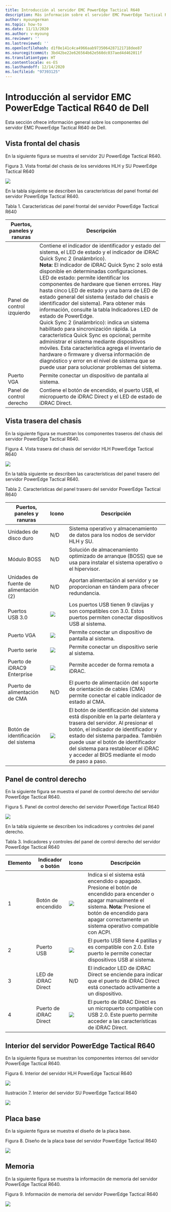 ```yaml
---
title: Introducción al servidor EMC PowerEdge Tactical R640
description: Más información sobre el servidor EMC PowerEdge Tactical R640
author: myoungerman
ms.topic: how-to
ms.date: 11/13/2020
ms.author: v-myoung
ms.reviewer: ''
ms.lastreviewed: ''
ms.openlocfilehash: d1f0e141c4ca4966aab9735064287121718dee87
ms.sourcegitcommit: 3bd42be22e626564b62e560dc037aed4d462011f
ms.translationtype: HT
ms.contentlocale: es-ES
ms.lasthandoff: 12/14/2020
ms.locfileid: "97393125"
---
```

# <a name="dell-emc-poweredge-tactical-r640-server-overview"></a>Introducción al servidor EMC PowerEdge Tactical R640 de Dell

Esta sección ofrece información general sobre los componentes del servidor EMC PowerEdge Tactical R640 de Dell.

## <a name="chassis-front-view"></a>Vista frontal del chasis

En la siguiente figura se muestra el servidor 2U PowerEdge Tactical R640.

Figura 3. Vista frontal del chasis de los servidores HLH y SU PowerEdge Tactical R640

![](media/image-60.png)

En la tabla siguiente se describen las características del panel frontal del servidor PowerEdge Tactical R640.

Tabla 1. Características del panel frontal del servidor PowerEdge Tactical R640

| Puertos, paneles y ranuras  | Descripción                                                                                                                                                                                                                                                                                                                                                                                                                                                                                                                                                                                                                                                                                                                                                                                        |
|---------------------------|----------------------------------------------------------------------------------------------------------------------------------------------------------------------------------------------------------------------------------------------------------------------------------------------------------------------------------------------------------------------------------------------------------------------------------------------------------------------------------------------------------------------------------------------------------------------------------------------------------------------------------------------------------------------------------------------------------------------------------------------------------------------------------------------------|
| Panel de control izquierdo        | Contiene el indicador de identificador y estado del sistema, el LED de estado y el indicador de iDRAC Quick Sync 2 (inalámbrico). <br>**Nota:** El indicador de iDRAC Quick Sync 2 solo está disponible en determinadas configuraciones. <br>LED de estado: permite identificar los componentes de hardware que tienen errores. Hay hasta cinco LED de estado y una barra de LED de estado general del sistema (estado del chasis e identificador del sistema). Para obtener más información, consulte la tabla Indicadores LED de estado de PowerEdge. <br>Quick Sync 2 (inalámbrico): indica un sistema habilitado para sincronización rápida. La característica Quick Sync es opcional; permite administrar el sistema mediante dispositivos móviles. Esta característica agrega el inventario de hardware o firmware y diversa información de diagnóstico y error en el nivel de sistema que se puede usar para solucionar problemas del sistema.  |
| Puerto VGA                  | Permite conectar un dispositivo de pantalla al sistema.                                                                                                                                                                                                                                                                                                                                                                                                                                                                                                                                                                                                                                                                                                                                             |
| Panel de control derecho       | Contiene el botón de encendido, el puerto USB, el micropuerto de iDRAC Direct y el LED de estado de iDRAC Direct.                                                                                                                                                                                                                                                                                                                                                                                                                                                                                                                                                                                                                                                                                                     |

## <a name="chassis-back-view"></a>Vista trasera del chasis

En la siguiente figura se muestran los componentes traseros del chasis del servidor PowerEdge Tactical R640.

Figura 4. Vista trasera del chasis del servidor HLH PowerEdge Tactical R640

![](media/image-61.png)

En la tabla siguiente se describen las características del panel trasero del servidor PowerEdge Tactical R640.

Tabla 2. Características del panel trasero del servidor PowerEdge Tactical R640

| Puertos, paneles y ranuras       | Icono                      | Descripción                                                                                                                                                                                                                                                                 |
|-------------------------------|---------------------------|-----------------------------------------------------------------------------------------------------------------------------------------------------------------------------------------------------------------------------------------------------------------------------|
| Unidades de disco duro                   | N/D                       | Sistema operativo y almacenamiento de datos para los nodos de servidor HLH y SU.                                                                                                                                                                                                                        |
| Módulo BOSS                   | N/D                       | Solución de almacenamiento optimizado de arranque (BOSS) que se usa para instalar el sistema operativo o el hipervisor.                                                                                                                                                                                 |
| Unidades de fuente de alimentación (2)        | N/D                       | Aportan alimentación al servidor y se proporcionan en tándem para ofrecer redundancia.                                                                                                                                                                                                 |
| Puertos USB 3.0                 |  ![](media/image-62.png)   | Los puertos USB tienen 9 clavijas y son compatibles con 3.0. Estos puertos permiten conectar dispositivos USB al sistema.                                                                                                                                                                     |
| Puerto VGA                      |   ![](media/image-63.png)  | Permite conectar un dispositivo de pantalla al sistema.                                                                                                                                                                                                                      |
| Puerto serie                   |   ![](media/image-64.png)  | Permite conectar un dispositivo serie al sistema.                                                                                                                                                                                                                       |
| Puerto de iDRAC9 Enterprise        |   ![](media/image-65.png)  | Permite acceder de forma remota a iDRAC.                                                                                                                                                                                                                                       |
| Puerto de alimentación de CMA                | N/D                       | El puerto de alimentación del soporte de orientación de cables (CMA) permite conectar el cable indicador de estado al CMA.                                                                                                                                                                     |
| Botón de identificación del sistema  |   ![](media/image-66.png) | El botón de identificación del sistema está disponible en la parte delantera y trasera del servidor. Al presionar el botón, el indicador de identificador y estado del sistema parpadea. También puede usar el botón de identificador del sistema para restablecer el iDRAC y acceder al BIOS mediante el modo de paso a paso.  |

## <a name="right-control-panel"></a>Panel de control derecho

En la siguiente figura se muestra el panel de control derecho del servidor PowerEdge Tactical R640.

Figura 5. Panel de control derecho del servidor PowerEdge Tactical R640

![](media/image-67.png)

En la tabla siguiente se describen los indicadores y controles del panel derecho.

Tabla 3. Indicadores y controles del panel de control derecho del servidor PowerEdge Tactical R640

| Elemento  | Indicador o botón  | Icono                      | Descripción                                                                                                                                                                                               |
|-------|----------------------|---------------------------|-----------------------------------------------------------------------------------------------------------------------------------------------------------------------------------------------------------|
| 1     | Botón de encendido         |   ![](media/image-68.png)  | Indica si el sistema está encendido o apagado. Presione el botón de encendido para encender o apagar manualmente el sistema.  **Nota:** Presione el botón de encendido para apagar correctamente un sistema operativo compatible con ACPI.  |
| 2     | Puerto USB             | ![](media/image-70.png)    | El puerto USB tiene 4 patillas y es compatible con 2.0. Este puerto le permite conectar dispositivos USB al sistema.                                                                                                         |
| 3     | LED de iDRAC Direct     | N/D                       | El indicador LED de iDRAC Direct se enciende para indicar que el puerto de iDRAC Direct está conectado activamente a un dispositivo.                                                                                        |
| 4     | Puerto de iDRAC Direct    |   ![](media/image-65.png) | El puerto de iDRAC Direct es un micropuerto compatible con USB 2.0. Este puerto permite acceder a las características de iDRAC Direct.                                                                                              |

## <a name="inside-the-poweredge-tactical-r640"></a>Interior del servidor PowerEdge Tactical R640

En la siguiente figura se muestran los componentes internos del servidor PowerEdge Tactical R640.

Figura 6. Interior del servidor HLH PowerEdge Tactical R640

![](media/image-71.png)

Ilustración 7. Interior del servidor SU PowerEdge Tactical R640

![](media/image-72.png)

## <a name="motherboard"></a>Placa base

En la siguiente figura se muestra el diseño de la placa base.

Figura 8. Diseño de la placa base del servidor PowerEdge Tactical R640

![](media/image-73.png)

## <a name="memory"></a>Memoria

En la siguiente figura se muestra la información de memoria del servidor PowerEdge Tactical R640.

Figura 9. Información de memoria del servidor PowerEdge Tactical R640

![](media/image-74.png)
